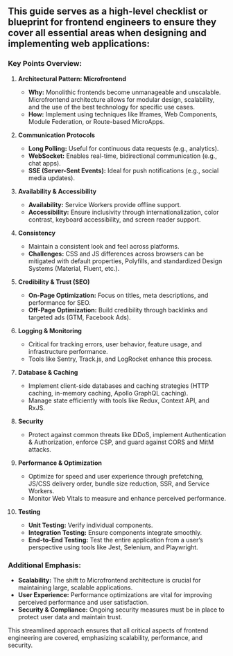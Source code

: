 ## This guide serves as a high-level checklist or blueprint for frontend engineers to ensure they cover all essential areas when designing and implementing web applications:

### Key Points Overview:

1. **Architectural Pattern: Microfrontend**
   - **Why:** Monolithic frontends become unmanageable and unscalable. Microfrontend architecture allows for modular design, scalability, and the use of the best technology for specific use cases.
   - **How:** Implement using techniques like Iframes, Web Components, Module Federation, or Route-based MicroApps.

2. **Communication Protocols**
   - **Long Polling:** Useful for continuous data requests (e.g., analytics).
   - **WebSocket:** Enables real-time, bidirectional communication (e.g., chat apps).
   - **SSE (Server-Sent Events):** Ideal for push notifications (e.g., social media updates).

3. **Availability & Accessibility**
   - **Availability:** Service Workers provide offline support.
   - **Accessibility:** Ensure inclusivity through internationalization, color contrast, keyboard accessibility, and screen reader support.

4. **Consistency**
   - Maintain a consistent look and feel across platforms.
   - **Challenges:** CSS and JS differences across browsers can be mitigated with default properties, Polyfills, and standardized Design Systems (Material, Fluent, etc.).

5. **Credibility & Trust (SEO)**
   - **On-Page Optimization:** Focus on titles, meta descriptions, and performance for SEO.
   - **Off-Page Optimization:** Build credibility through backlinks and targeted ads (GTM, Facebook Ads).

6. **Logging & Monitoring**
   - Critical for tracking errors, user behavior, feature usage, and infrastructure performance.
   - Tools like Sentry, Track.js, and LogRocket enhance this process.

7. **Database & Caching**
   - Implement client-side databases and caching strategies (HTTP caching, in-memory caching, Apollo GraphQL caching).
   - Manage state efficiently with tools like Redux, Context API, and RxJS.

8. **Security**
   - Protect against common threats like DDoS, implement Authentication & Authorization, enforce CSP, and guard against CORS and MitM attacks.

9. **Performance & Optimization**
   - Optimize for speed and user experience through prefetching, JS/CSS delivery order, bundle size reduction, SSR, and Service Workers.
   - Monitor Web Vitals to measure and enhance perceived performance.

10. **Testing**
    - **Unit Testing:** Verify individual components.
    - **Integration Testing:** Ensure components integrate smoothly.
    - **End-to-End Testing:** Test the entire application from a user’s perspective using tools like Jest, Selenium, and Playwright.

### Additional Emphasis:
- **Scalability:** The shift to Microfrontend architecture is crucial for maintaining large, scalable applications.
- **User Experience:** Performance optimizations are vital for improving perceived performance and user satisfaction.
- **Security & Compliance:** Ongoing security measures must be in place to protect user data and maintain trust.

This streamlined approach ensures that all critical aspects of frontend engineering are covered, emphasizing scalability, performance, and security.
